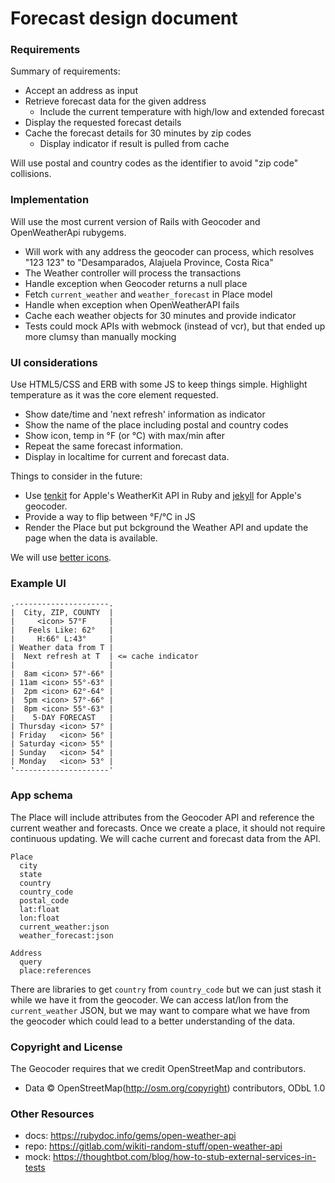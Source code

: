 # Forecast design document

### Requirements

Summary of requirements:

- Accept an address as input
- Retrieve forecast data for the given address
  - Include the current temperature with high/low and extended forecast
- Display the requested forecast details
- Cache the forecast details for 30 minutes by zip codes
  - Display indicator if result is pulled from cache

Will use postal and country codes as the identifier to avoid "zip code" collisions.

### Implementation

Will use the most current version of Rails with Geocoder and OpenWeatherApi rubygems.
- Will work with any address the geocoder can process,
  which resolves "123 123" to "Desamparados, Alajuela Province, Costa Rica"
- The Weather controller will process the transactions
- Handle exception when Geocoder returns a null place
- Fetch `current_weather` and `weather_forecast` in Place model
- Handle when exception when OpenWeatherAPI fails
- Cache each weather objects for 30 minutes and provide indicator
- Tests could mock APIs with webmock (instead of vcr),
  but that ended up more clumsy than manually mocking

### UI considerations

Use HTML5/CSS and ERB with some JS to keep things simple.
Highlight temperature as it was the core element requested.

- Show date/time and 'next refresh' information as indicator
- Show the name of the place including postal and country codes
- Show icon, temp in °F (or °C) with max/min after
- Repeat the same forecast information.
- Display in localtime for current and forecast data.

Things to consider in the future:
- Use [tenkit](https://github.com/superbasicxyz/tenkit) for Apple's WeatherKit API in Ruby
  and [jekyll](https://github.com/ZekeSnider/jekyll-apple-maps/) for Apple's geocoder.
- Provide a way to flip between °F/°C in JS
- Render the Place but put bckground the Weather API
  and update the page when the data is available.

We will use [better icons](https://github.com/hasankoroglu/OpenWeatherMap-Icons).

### Example UI

```
.---------------------.
|  City, ZIP, COUNTY  |
|     <icon> 57°F     |
|   Feels Like: 62°   |
|     H:66° L:43°     |
| Weather data from T |
|  Next refresh at T  | <= cache indicator
|                     |
|  8am <icon> 57°-66° |
| 11am <icon> 55°-63° |
|  2pm <icon> 62°-64° |
|  5pm <icon> 57°-66° |
|  8pm <icon> 55°-63° |
|    5-DAY FORECAST   |
| Thursday <icon> 57° |
| Friday   <icon> 56° |
| Saturday <icon> 55° |
| Sunday   <icon> 54° |
| Monday   <icon> 53° |
'---------------------'
```

### App schema

The Place will include attributes from the Geocoder API and
reference the current weather and forecasts.
Once we create a place, it should not require continuous updating.
We will cache current and forecast data from the API.

```
Place
  city
  state
  country
  country_code
  postal_code
  lat:float
  lon:float
  current_weather:json
  weather_forecast:json

Address
  query
  place:references
```

There are libraries to get `country` from `country_code`
but we can just stash it while we have it from the geocoder.
We can access lat/lon from the `current_weather` JSON,
but we may want to compare what we have from the geocoder
which could lead to a better understanding of the data.

### Copyright and License

The Geocoder requires that we credit OpenStreetMap and contributors.
- Data © OpenStreetMap(http://osm.org/copyright) contributors, ODbL 1.0

### Other Resources

- docs: https://rubydoc.info/gems/open-weather-api
- repo: https://gitlab.com/wikiti-random-stuff/open-weather-api
- mock: https://thoughtbot.com/blog/how-to-stub-external-services-in-tests
